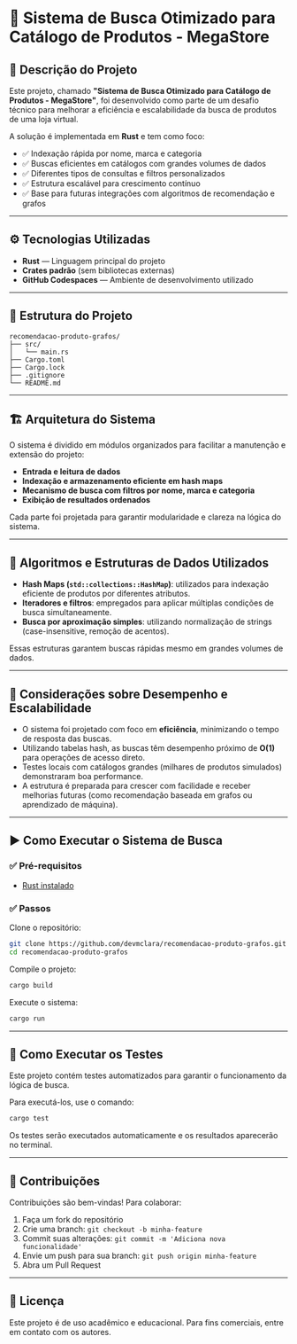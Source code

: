 # 🔎 Sistema de Busca Otimizado para Catálogo de Produtos - MegaStore

## 📘 Descrição do Projeto

Este projeto, chamado **"Sistema de Busca Otimizado para Catálogo de Produtos - MegaStore"**, foi desenvolvido como parte de um desafio técnico para melhorar a eficiência e escalabilidade da busca de produtos de uma loja virtual.

A solução é implementada em **Rust** e tem como foco:

- ✅ Indexação rápida por nome, marca e categoria  
- ✅ Buscas eficientes em catálogos com grandes volumes de dados  
- ✅ Diferentes tipos de consultas e filtros personalizados  
- ✅ Estrutura escalável para crescimento contínuo  
- ✅ Base para futuras integrações com algoritmos de recomendação e grafos

---

## ⚙️ Tecnologias Utilizadas

- **Rust** — Linguagem principal do projeto  
- **Crates padrão** (sem bibliotecas externas)  
- **GitHub Codespaces** — Ambiente de desenvolvimento utilizado

---

## 📁 Estrutura do Projeto

```
recomendacao-produto-grafos/
├── src/
│   └── main.rs
├── Cargo.toml
├── Cargo.lock
├── .gitignore
└── README.md
```

---

## 🏗️ Arquitetura do Sistema

O sistema é dividido em módulos organizados para facilitar a manutenção e extensão do projeto:

- **Entrada e leitura de dados**  
- **Indexação e armazenamento eficiente em hash maps**  
- **Mecanismo de busca com filtros por nome, marca e categoria**  
- **Exibição de resultados ordenados**

Cada parte foi projetada para garantir modularidade e clareza na lógica do sistema.

---

## 🧠 Algoritmos e Estruturas de Dados Utilizados

- **Hash Maps (`std::collections::HashMap`)**: utilizados para indexação eficiente de produtos por diferentes atributos.
- **Iteradores e filtros**: empregados para aplicar múltiplas condições de busca simultaneamente.
- **Busca por aproximação simples**: utilizando normalização de strings (case-insensitive, remoção de acentos).

Essas estruturas garantem buscas rápidas mesmo em grandes volumes de dados.

---

## 🚀 Considerações sobre Desempenho e Escalabilidade

- O sistema foi projetado com foco em **eficiência**, minimizando o tempo de resposta das buscas.
- Utilizando tabelas hash, as buscas têm desempenho próximo de **O(1)** para operações de acesso direto.
- Testes locais com catálogos grandes (milhares de produtos simulados) demonstraram boa performance.
- A estrutura é preparada para crescer com facilidade e receber melhorias futuras (como recomendação baseada em grafos ou aprendizado de máquina).

---

## ▶️ Como Executar o Sistema de Busca

### ✅ Pré-requisitos

- [Rust instalado](https://www.rust-lang.org/tools/install)

### ✅ Passos

Clone o repositório:

```bash
git clone https://github.com/devmclara/recomendacao-produto-grafos.git
cd recomendacao-produto-grafos
```

Compile o projeto:

```bash
cargo build
```

Execute o sistema:

```bash
cargo run
```

---

## 🧪 Como Executar os Testes

Este projeto contém testes automatizados para garantir o funcionamento da lógica de busca.

Para executá-los, use o comando:

```bash
cargo test
```

Os testes serão executados automaticamente e os resultados aparecerão no terminal.

---

## 🤝 Contribuições

Contribuições são bem-vindas! Para colaborar:

1. Faça um fork do repositório
2. Crie uma branch: `git checkout -b minha-feature`
3. Commit suas alterações: `git commit -m 'Adiciona nova funcionalidade'`
4. Envie um push para sua branch: `git push origin minha-feature`
5. Abra um Pull Request

---

## 📄 Licença

Este projeto é de uso acadêmico e educacional. Para fins comerciais, entre em contato com os autores.
